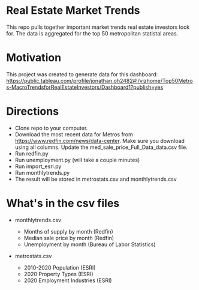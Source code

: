 # Real Estate Market Trends

This repo pulls together important market trends real estate investors look for. The data is aggregated for the top 50
metropolitan statistal areas.


# Motivation
This project was created to generate data for this dashboard:
https://public.tableau.com/profile/jonathan.oh2482#!/vizhome/Top50Metros-MacroTrendsforRealEstateInvestors/Dashboard1?publish=yes

# Directions
- Clone repo to your computer.
- Download the most recent data for Metros from https://www.redfin.com/news/data-center. Make sure you download using
all columns. Update the med_sale_price_Full_Data_data.csv file.
- Run redfin.py
- Run unemployment.py (will take a couple minutes)
- Run import_esri.py
- Run monthlytrends.py
- The result will be stored in metrostats.csv and monthlytrends.csv

# What's in the csv files
- monthlytrends.csv
  - Months of supply by month (Redfin)
  - Median sale price by month (Redfin)
  - Unemployment by month (Bureau of Labor Statistics)

- metrostats.csv
  - 2010-2020 Population (ESRI)
  - 2020 Property Types (ESRI)
  - 2020 Employment Industries (ESRI)




